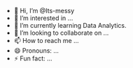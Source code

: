 - 👋 Hi, I’m @Its-messy
- 👀 I’m interested in ...
- 🌱 I’m currently learning Data Analytics.
- 💞️ I’m looking to collaborate on ...
- 📫 How to reach me ...
- 😄 Pronouns: ...
- ⚡ Fun fact: ...

<!---
Its-messy/Its-messy is a ✨ special ✨ repository because its `README.md` (this file) appears on your GitHub profile.
You can click the Preview link to take a look at your changes.
--->
